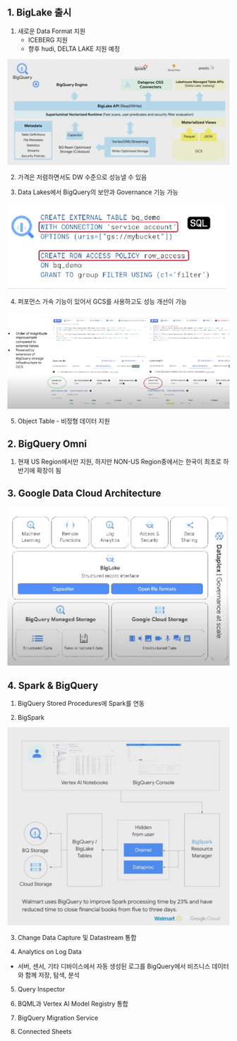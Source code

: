 
## 1. BigLake 출시

1. 새로운 Data Format 지원
    - ICEBERG 지원
    - 향후 hudi, DELTA LAKE 지원 예정

<img src="../Img/BigLake_Architecture.PNG">

2. 가격은 저렴하면서도 DW 수준으로 성능낼 수 있음

3. Data Lakes에서 BigQuery의 보안과 Governance 기능 가능

<img src="../Img/BigLake_Security.PNG">

4. 퍼포먼스 가속 기능이 있어서 GCS를 사용하고도 성능 개선이 가능

<img src="../Img/BigLake_Acceleration.PNG">

5. Object Table - 비정형 데이터 지원

## 2. BigQuery Omni

1. 현재 US Region에서만 지원, 하지만 NON-US Region중에서는 한국이 최초로 하반기에 확장이 됨

## 3. Google Data Cloud Architecture

<img src="../Img/google_data_cloud_architecture.PNG">

## 4. Spark & BigQuery

1. BigQuery Stored Procedures에 Spark를 연동

2. BigSpark

<img src="../Img/bigspark.PNG">

3. Change Data Capture 및 Datastream 통합

4. Analytics on Log Data

- 서버, 센서, 기타 디바이스에서 자동 생성된 로그를 BigQuery에서 비즈니스 데이터와 함께 저장, 탐색, 분석

5. Query Inspector

6. BQML과 Vertex AI Model Registry 통합

7. BigQuery Migration Service

8. Connected Sheets